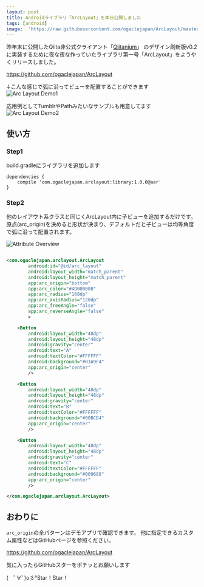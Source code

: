 ```yaml
---
layout: post
title: Androidライブラリ「ArcLayout」を本日公開しました
tags: [android]
image:  'https://raw.githubusercontent.com/ogaclejapan/ArcLayout/master/art/icon.png'
---
```


昨年末に公開したQiita非公式クライアント「[Qiitanium](https://github.com/ogaclejapan/Qiitanium)」
のデザイン刷新版v0.2に実装するために夜な夜な作っていたライブラリ第一号「ArcLayout」をようやくリリースしました。

<https://github.com/ogaclejapan/ArcLayout>

↓こんな感じで弧に沿ってビューを配置することができます
![Arc Layout Demo1](https://raw.githubusercontent.com/ogaclejapan/ArcLayout/master/art/demo1.gif)

応用例としてTumblrやPathみたいなサンプルも用意してます
![Arc Layout Demo2](https://raw.githubusercontent.com/ogaclejapan/ArcLayout/master/art/demo2.gif)


## 使い方

### Step1

build.gradleにライブラリを追加します

```
dependencies {
    compile 'com.ogaclejapan.arclayout:library:1.0.0@aar'
}
```

### Step2

他のレイアウト系クラスと同じくArcLayout内に子ビューを追加するだけです。
原点(arc_origin)を決めると形状が決まり、デフォルトだと子ビューは均等角度で弧に沿って配置されます。

![Attribute Overview](https://raw.githubusercontent.com/ogaclejapan/ArcLayout/master/art/attrs.png)

```xml

<com.ogaclejapan.arclayout.ArcLayout
        android:id="@id/arc_layout"
        android:layout_width="match_parent"
        android:layout_height="match_parent"
        app:arc_origin="bottom"
        app:arc_color="#4D000000"
        app:arc_radius="168dp"
        app:arc_axisRadius="120dp"
        app:arc_freeAngle="false"
        app:arc_reverseAngle="false"
        >

    <Button
        android:layout_width="48dp"
        android:layout_height="48dp"
        android:gravity="center"
        android:text="A"
        android:textColor="#FFFFFF"
        android:background="#03A9F4"
        app:arc_origin="center"
        />

    <Button
        android:layout_width="48dp"
        android:layout_height="48dp"
        android:gravity="center"
        android:text="B"
        android:textColor="#FFFFFF"
        android:background="#00BCD4"
        app:arc_origin="center"
        />

    <Button
        android:layout_width="48dp"
        android:layout_height="48dp"
        android:gravity="center"
        android:text="C"
        android:textColor="#FFFFFF"
        android:background="#009688"
        app:arc_origin="center"
        />

</com.ogaclejapan.arclayout.ArcLayout>

```

## おわりに

`arc_origin`の全パターンはデモアプリで確認できます。
他に指定できるカスタム属性などはGitHubページを参照ください。

<https://github.com/ogaclejapan/ArcLayout>

気に入ったらGitHubスターをポチッとお願いします

(　ﾟ∀ﾟ)o彡°Star！Star！
